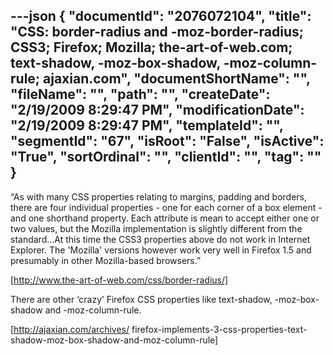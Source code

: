 ---json
{
  "documentId": "2076072104",
  "title": "CSS: border-radius and -moz-border-radius; CSS3; Firefox; Mozilla; the-art-of-web.com; text-shadow, -moz-box-shadow, -moz-column-rule; ajaxian.com",
  "documentShortName": "",
  "fileName": "",
  "path": "",
  "createDate": "2/19/2009 8:29:47 PM",
  "modificationDate": "2/19/2009 8:29:47 PM",
  "templateId": "",
  "segmentId": "67",
  "isRoot": "False",
  "isActive": "True",
  "sortOrdinal": "",
  "clientId": "",
  "tag": ""
}
---

“As with many CSS properties relating to margins, padding and borders, there are four individual properties - one for each corner of a box element - and one shorthand property. Each attribute is mean to accept either one or two values, but the Mozilla implementation is slightly different from the standard…At this time the CSS3 properties above do not work in Internet Explorer. The 'Mozilla' versions however work very well in Firefox 1.5 and presumably in other Mozilla-based browsers.”

[http://www.the-art-of-web.com/css/border-radius/]

There are other ‘crazy’ Firefox CSS properties like text-shadow, -moz-box-shadow and -moz-column-rule.

[http://ajaxian.com/archives/
    firefox-implements-3-css-properties-text-shadow-moz-box-shadow-and-moz-column-rule]
